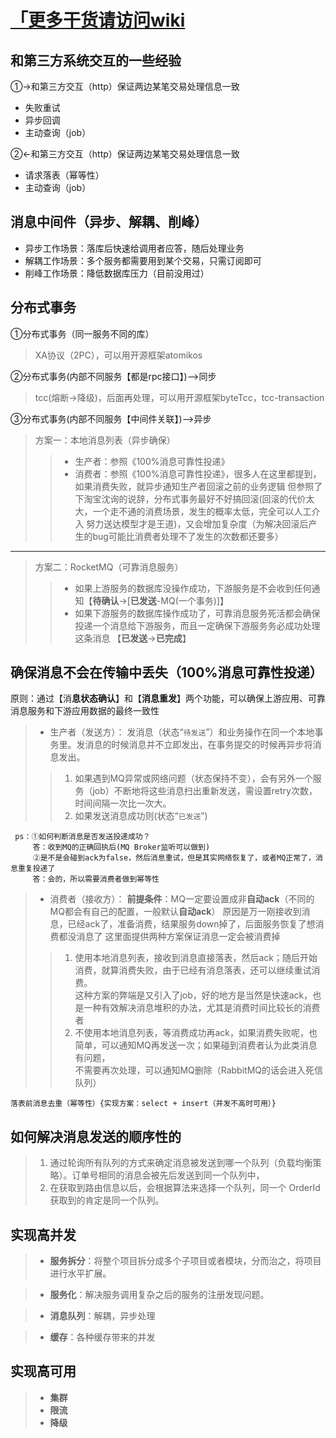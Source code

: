 # [「更多干货请访问wiki](https://github.com/love-somnus/interview/wiki)

## 和第三方系统交互的一些经验

①->和第三方交互（http）保证两边某笔交易处理信息一致
- 失败重试
- 异步回调
- 主动查询（job）

②<-和第三方交互（http）保证两边某笔交易处理信息一致
- 请求落表（幂等性）
- 主动查询（job）


## 消息中间件（异步、解耦、削峰）
- 异步工作场景：落库后快速给调用者应答，随后处理业务
- 解耦工作场景：多个服务都需要用到某个交易，只需订阅即可
- 削峰工作场景：降低数据库压力（目前没用过）

## 分布式事务
①分布式事务（同一服务不同的库）
>XA协议（2PC），可以用开源框架atomikos

②分布式事务(内部不同服务【都是rpc接口】)-->同步
>tcc(熔断->降级)，后面再处理，可以用开源框架byteTcc，tcc-transaction

③分布式事务(内部不同服务【中间件关联】)-->异步
> 方案一：本地消息列表（异步确保）
   >> - 生产者：参照《100%消息可靠性投递》
   >> - 消费者：参照《100%消息可靠性投递》，很多人在这里都提到，如果消费失败，就异步通知生产者回滚之前的业务逻辑
           但参照了下淘宝沈询的说辞，分布式事务最好不好搞回滚(回滚的代价太大，一个走不通的消费场景，发生的概率太低，完全可以人工介入
           努力送达模型才是王道)，又会增加复杂度（为解决回滚后产生的bug可能比消费者处理不了发生的次数都还要多）
---   
      
> 方案二：RocketMQ（可靠消息服务）
   >> - 如果上游服务的数据库没操作成功，下游服务是不会收到任何通知【**待确认**->[**已发送**-MQ(一个事务)]】
   >> - 如果下游服务的数据库操作成功了，可靠消息服务死活都会确保投递一个消息给下游服务，而且一定确保下游服务务必成功处理这条消息                     【**已发送**->**已完成**】


## 确保消息不会在传输中丢失（100%消息可靠性投递）
原则：通过【消**息状态确认**】和【**消息重发**】两个功能，可以确保上游应用、可靠消息服务和下游应用数据的最终一致性

>- 生产者（发送方）：
 发消息（状态“`待发送`”）和业务操作在同一个本地事务里。发消息的时候消息并不立即发出，在事务提交的时候再异步将消息发出。
 >> 1. 如果遇到MQ异常或网络问题（状态保持不变），会有另外一个服务（job）不断地将这些消息扫出重新发送，需设置retry次数，时间间隔一次比一次大。
 >> 2.  如果发送消息成功则(状态“`已发送`”)
     
     ps：①如何判断消息是否发送投递成功？
         答：收到MQ的正确回执后(MQ Broker监听可以做到)
         ②是不是会碰到ack为false，然后消息重试，但是其实网络恢复了，或者MQ正常了，消息重复投递了
         答：会的，所以需要消费者做到幂等性

>- 消费者（接收方）： 
  **前提条件**：MQ一定要设置成非**自动ack**（不同的MQ都会有自己的配置，一般默认**自动ack**）
            原因是万一刚接收到消息，已经ack了，准备消费，结果服务down掉了，后面服务恢复了想消费都没消息了
  这里面提供两种方案保证消息一定会被消费掉
  >> 1. 使用本地消息列表，接收到消息直接落表，然后ack；随后开始消费，就算消费失败，由于已经有消息落表，还可以继续重试消费。<br>
  >> 这种方案的弊端是又引入了job，好的地方是当然是快速ack，也是一种有效解决消息堆积的办法，尤其是消费时间比较长的消费者
  >> 2. 不使用本地消息列表，等消费成功再ack，如果消费失败呢，也简单，可以通知MQ再发送一次；如果碰到消费者认为此类消息有问题，<br>
        不需要再次处理，可以通知MQ删除（RabbitMQ的话会进入死信队列）
 
    落表前消息去重（幂等性）{实现方案：select + insert（并发不高时可用）}
    
## 如何解决消息发送的顺序性的

>1. 通过轮询所有队列的方式来确定消息被发送到哪一个队列（负载均衡策略）。订单号相同的消息会被先后发送到同一个队列中，
>2. 在获取到路由信息以后，会根据算法来选择一个队列，同一个 OrderId 获取到的肯定是同一个队列。

## 实现高并发

>- **服务拆分**：将整个项目拆分成多个子项目或者模块，分而治之，将项目进行水平扩展。

>- **服务化**：解决服务调用复杂之后的服务的注册发现问题。

>- **消息队列**：解耦，异步处理

>- **缓存**：各种缓存带来的并发
　　

## 实现高可用 

>- **集群**
>- **限流**
>- **降级**

